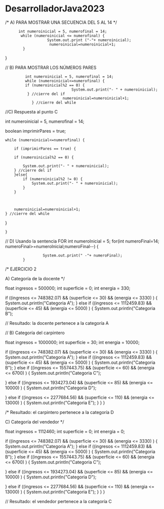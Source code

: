 # DesarrolladorJava2023

/*
A) PARA MOSTRAR UNA SECUENCIA DEL 5 AL 14 
*/

          int numeroinicial = 5, numerofinal = 14;
           while (numeroinicial <= numerofinal) {	
                       System.out.print ("-"+ numeroinicial);
                        numeroinicial=numeroinicial+1;
            }
 }

// B) PARA MOSTRAR LOS NÚMEROS PARES

             int numeroinicial = 5, numerofinal = 14;
             while (numeroinicial<=numerofinal) {
	         if (numeroinicial%2 == 0) {
                	              System.out.print("- " + numeroinicial);
	          } //cierre del if
                              numeroinicial=numeroinicial+1;
                } //cierre del while


//C) Respuesta al punto C

 int numeroinicial = 5, numerofinal = 14;

 boolean imprimirPares = true;

	while (numeroinicial<=numerofinal) {
		
		if (imprimirPares == true) {
		
		if (numeroinicial%2 == 0) {
			
			System.out.print("- " + numeroinicial);		
		} //cierre del if	
		}else{
			if (numeroinicial%2 != 0) {		
				System.out.print("- " + numeroinicial);	
			}
		}
		
		
	
		numeroinicial=numeroinicial+1;	
	} //cierre del while
 }
	
	}

// D) Usando la sentencia FOR
             int numeroInicial = 5;
            for(int numeroFinal=14; numeroFinal>=numeroInicial;numeroFinal--) {  

                     System.out.print(" -"+ numeroFinal);				
            }


/* EJERCICIO 2

A) Categoría de la docente */

 float ingresos = 500000;
 int superficie = 0;
 int energia = 330;

 if ((ingresos <= 748382.07) && (superficie <= 30) && (energia <= 3330) ) {
 	System.out.println("Categoria A");
 } else if ((ingresos <= 1112459.83) && (superficie <= 45) && (energia <= 5000) ) {
         System.out.println("Categoria B");

// Resultado: la docente pertenece a la categoría A

// B) Categoría del carpintero

float ingresos = 1000000;
int superficie = 30;
int energia = 10000;

if ((ingresos <= 748382.07) && (superficie <= 30) && (energia <= 3330) ) {
	System.out.println("Categoria A");
} else if ((ingresos <= 1112459.83) && (superficie <= 45) && (energia <= 5000) ) {
          System.out.println("Categoria B");
} else if ((ingresos <= 1557443.75) && (superficie <= 60) && (energia <= 6700) ) {
	System.out.println("Categoria C");
	
} else if ((ingresos <= 1934273.04) && (superficie <= 85) && (energia <= 10000) ) {
	System.out.println("Categoria D");
	
} else if ((ingresos <= 2277684.56) && (superficie <= 110) && (energia <= 13000) ) {
	System.out.println("Categoria E");
}
}
}

/* Resultado: el carpintero pertenece a la categoría D

C) Categoría del vendedor */

float ingresos = 1112460;
int superficie = 0;
int energia = 0;

if ((ingresos <= 748382.07) && (superficie <= 30) && (energia <= 3330) ) {
	System.out.println("Categoria A");
} else if ((ingresos <= 1112459.83) && (superficie <= 45) && (energia <= 5000) ) {
          System.out.println("Categoria B");
} else if ((ingresos <= 1557443.75) && (superficie <= 60) && (energia <= 6700) ) {
	System.out.println("Categoria C");
	
} else if ((ingresos <= 1934273.04) && (superficie <= 85) && (energia <= 10000) ) {
	System.out.println("Categoria D");
	
} else if ((ingresos <= 2277684.56) && (superficie <= 110) && (energia <= 13000) ) {
	System.out.println("Categoria E");
}
}
}

// Resultado: el vendedor pertenece a la categoría C
